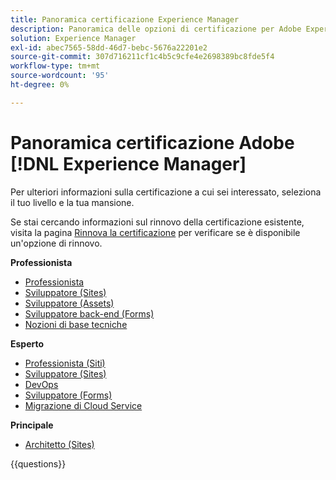 ```yaml
---
title: Panoramica certificazione Experience Manager
description: Panoramica delle opzioni di certificazione per Adobe Experience Manager
solution: Experience Manager
exl-id: abec7565-58dd-46d7-bebc-5676a22201e2
source-git-commit: 307d716211cf1c4b5c9cfe4e2698389bc8fde5f4
workflow-type: tm+mt
source-wordcount: '95'
ht-degree: 0%

---
```


# Panoramica certificazione Adobe [!DNL Experience Manager]

Per ulteriori informazioni sulla certificazione a cui sei interessato, seleziona il tuo livello e la tua mansione.

Se stai cercando informazioni sul rinnovo della certificazione esistente, visita la pagina [Rinnova la certificazione](/help/certifications/renew.md) per verificare se è disponibile un&#39;opzione di rinnovo.

**Professionista**

* [Professionista](https://certification.adobe.com/certification/experience-manager-business-practitioner-professional) <!--AD0-E126-->
* [Sviluppatore (Sites)](https://certification.adobe.com/certification/sites-developer-professional) <!--AD0-E123-->
* [Sviluppatore (Assets)](https://certification.adobe.com/certification/assets-developer-professional) <!--AD0-E129-->
* [Sviluppatore back-end (Forms)](https://certification.adobe.com/certification/backend-developer-professional) <!--AD0-E127-->
* [Nozioni di base tecniche](https://certification.adobe.com/certification/technical-foundations-professional) <!--AD0-E132-->

**Esperto**

* [Professionista (Siti)](https://certification.adobe.com/certification/sites-business-practitioner-expert) <!--AD0-E121-->
* [Sviluppatore (Sites)](https://certification.adobe.com/certification/sites-developer-expert) <!--AD0-E134-->
* [DevOps](https://certification.adobe.com/certification/aem-devops-engineer-expert) <!--AD0-E124-->
* [Sviluppatore (Forms)](https://certification.adobe.com/certification/aem-forms-developer-expert) <!--AD0-E125-->
* [Migrazione di Cloud Service](https://certification.adobe.com/certification/cloud-service-migration-expert) <!--AD0-E136-->

**Principale**

* [Architetto (Sites)](https://certification.adobe.com/certification/sites-architect-master) <!--AD0-E117-->

{{questions}}
